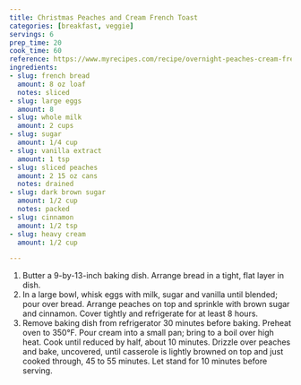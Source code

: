 ```yaml
---
title: Christmas Peaches and Cream French Toast
categories: [breakfast, veggie]
servings: 6
prep_time: 20
cook_time: 60
reference: https://www.myrecipes.com/recipe/overnight-peaches-cream-french-toast
ingredients:
- slug: french bread
  amount: 8 oz loaf
  notes: sliced
- slug: large eggs
  amount: 8
- slug: whole milk
  amount: 2 cups
- slug: sugar
  amount: 1/4 cup
- slug: vanilla extract
  amount: 1 tsp
- slug: sliced peaches
  amount: 2 15 oz cans
  notes: drained
- slug: dark brown sugar
  amount: 1/2 cup
  notes: packed
- slug: cinnamon
  amount: 1/2 tsp
- slug: heavy cream
  amount: 1/2 cup

---
```


1. Butter a 9-by-13-inch baking dish. Arrange bread in a tight, flat layer in dish.
2. In a large bowl, whisk eggs with milk, sugar and vanilla until blended; pour over bread. Arrange peaches on top and sprinkle with brown sugar and cinnamon. Cover tightly and refrigerate for at least 8 hours.
3. Remove baking dish from refrigerator 30 minutes before baking. Preheat oven to 350°F. Pour cream into a small pan; bring to a boil over high heat. Cook until reduced by half, about 10 minutes. Drizzle over peaches and bake, uncovered, until casserole is lightly browned on top and just cooked through, 45 to 55 minutes. Let stand for 10 minutes before serving.

